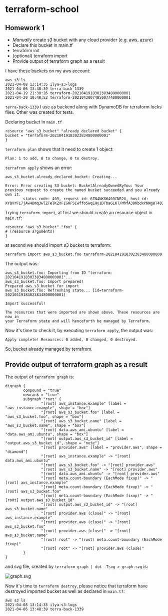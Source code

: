# terraform-school

## Homework 1
* *Manually* create s3 bucket with any cloud provider (e.g. aws, azure)
* Declare this bucket in main.tf
* terraform init
* (optional) terraform import
* Provide output of terraform graph as a result

I have these backets on my aws account:

    aws s3 ls
    2021-04-08 13:14:35 ilya-s3-logs
    2021-04-06 13:48:39 terra-back-1339
    2021-04-19 21:30:26 terraform-20210419183023834800000001
    2021-04-20 10:48:52 terraform-20210420074850077400000001

`terra-back-1339` I use as backend along with DynamoDB for terraform locks files. Other was created for tests. 

Declaring bucket in `main.tf`

    resource "aws_s3_bucket" "already_declared_bucket" {
    bucket = "terraform-20210419183023834800000001"
    }

`terraform plan` shows that it need to create 1 object:

    Plan: 1 to add, 0 to change, 0 to destroy.

`terrafrom apply` shows an error:

    aws_s3_bucket.already_declared_bucket: Creating...

    Error: Error creating S3 bucket: BucketAlreadyOwnedByYou: Your previous request to create the named bucket succeeded and you already own it.
            status code: 409, request id: 6ZN4NK86409CNB2X, host id: XYQVrFL7jAw4Dmq3wlZTelKZXF1GHF5Iwffo5wqEHy1DTbaGLKT/MhfA3OKbdxPNWg8T4DIuOws=

Trying `terraform import`, at first we should create an resource object in `main.tf`:

    resource "aws_s3_bucket" "foo" {
    # (resource arguments)
    }

at second we should import s3 bucket to terraform:

    terraform import aws_s3_bucket.foo terraform-2021041918302383480000000

The output was:

    aws_s3_bucket.foo: Importing from ID "terraform-20210419183023834800000001"...
    aws_s3_bucket.foo: Import prepared!
    Prepared aws_s3_bucket for import
    aws_s3_bucket.foo: Refreshing state... [id=terraform-20210419183023834800000001]

    Import successful!

    The resources that were imported are shown above. These resources are now in
    your Terraform state and will henceforth be managed by Terraform.

Now it's time to check it, by executing `terraform apply`, the output was:

    Apply complete! Resources: 0 added, 0 changed, 0 destroyed.

So, bucket already managed by terrafrom. 

## Provide output of terraform graph as a result

The output of `terraform graph` is: 

    digraph {
            compound = "true"
            newrank = "true"
            subgraph "root" {
                    "[root] aws_instance.example" [label = "aws_instance.example", shape = "box"]
                    "[root] aws_s3_bucket.foo" [label = "aws_s3_bucket.foo", shape = "box"]
                    "[root] aws_s3_bucket.name" [label = "aws_s3_bucket.name", shape = "box"]
                    "[root] data.aws_ami.ubuntu" [label = "data.aws_ami.ubuntu", shape = "box"]
                    "[root] output.aws_s3_bucket_id" [label = "output.aws_s3_bucket_id", shape = "note"]
                    "[root] provider.aws" [label = "provider.aws", shape = "diamond"]
                    "[root] aws_instance.example" -> "[root] data.aws_ami.ubuntu"
                    "[root] aws_s3_bucket.foo" -> "[root] provider.aws"
                    "[root] aws_s3_bucket.name" -> "[root] provider.aws"
                    "[root] data.aws_ami.ubuntu" -> "[root] provider.aws"
                    "[root] meta.count-boundary (EachMode fixup)" -> "[root] aws_instance.example"
                    "[root] meta.count-boundary (EachMode fixup)" -> "[root] aws_s3_bucket.foo"
                    "[root] meta.count-boundary (EachMode fixup)" -> "[root] output.aws_s3_bucket_id"
                    "[root] output.aws_s3_bucket_id" -> "[root] aws_s3_bucket.name"
                    "[root] provider.aws (close)" -> "[root] aws_instance.example"
                    "[root] provider.aws (close)" -> "[root] aws_s3_bucket.foo"
                    "[root] provider.aws (close)" -> "[root] aws_s3_bucket.name"
                    "[root] root" -> "[root] meta.count-boundary (EachMode fixup)"
                    "[root] root" -> "[root] provider.aws (close)"
            }
    }

and svg file, created by `terraform graph | dot -Tsvg > graph.svg` is:

![graph.svg](./graph.svg)

Now it's time to `terraform destroy`, please notice that terraform have destroyed imported bucket as well as declared in `main.tf`:

    aws s3 ls
    2021-04-08 13:14:35 ilya-s3-logs
    2021-04-06 13:48:39 terra-back-1339
